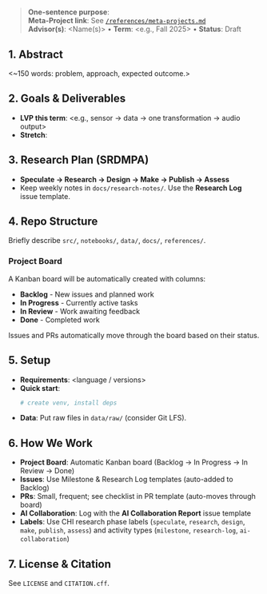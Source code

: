 # <Project Title>

> **One-sentence purpose**: <why this matters in the CHI ecosystem>  
> **Meta-Project link**: See [`/references/meta-projects.md`](references/meta-projects.md)  
> **Advisor(s)**: <Name(s)> • **Term**: <e.g., Fall 2025> • **Status**: Draft

## 1. Abstract
<~150 words: problem, approach, expected outcome.>

## 2. Goals & Deliverables
- **LVP this term**: <e.g., sensor → data → one transformation → audio output>
- **Stretch**: <optional>

## 3. Research Plan (SRDMPA)
- **Speculate → Research → Design → Make → Publish → Assess**
- Keep weekly notes in `docs/research-notes/`. Use the **Research Log** issue template.

## 4. Repo Structure
Briefly describe `src/`, `notebooks/`, `data/`, `docs/`, `references/`.

### Project Board
A Kanban board will be automatically created with columns:
- **Backlog** - New issues and planned work
- **In Progress** - Currently active tasks  
- **In Review** - Work awaiting feedback
- **Done** - Completed work

Issues and PRs automatically move through the board based on their status.

## 5. Setup
- **Requirements**: <language / versions>
- **Quick start**:
  ```bash
  # create venv, install deps
  ```
- **Data**: Put raw files in `data/raw/` (consider Git LFS).

## 6. How We Work

- **Project Board**: Automatic Kanban board (Backlog → In Progress → In Review → Done)
- **Issues**: Use Milestone & Research Log templates (auto-added to Backlog)
- **PRs**: Small, frequent; see checklist in PR template (auto-moves through board)
- **AI Collaboration**: Log with the **AI Collaboration Report** issue template
- **Labels**: Use CHI research phase labels (`speculate`, `research`, `design`, `make`, `publish`, `assess`) and activity types (`milestone`, `research-log`, `ai-collaboration`)

## 7. License & Citation

See `LICENSE` and `CITATION.cff`.